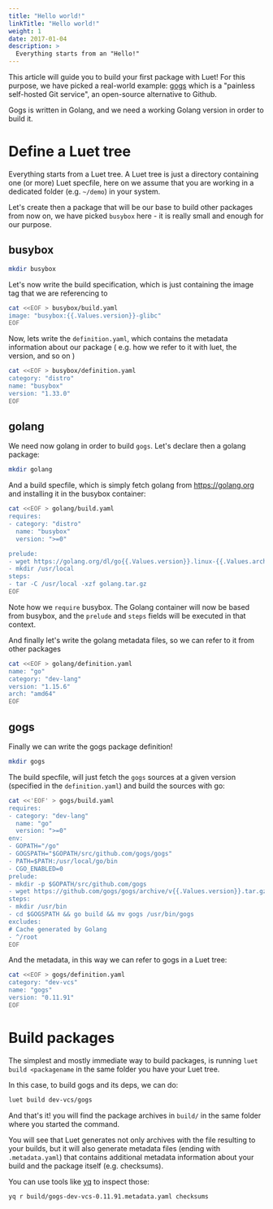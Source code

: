 ```yaml
---
title: "Hello world!"
linkTitle: "Hello world!"
weight: 1
date: 2017-01-04
description: >
  Everything starts from an "Hello!"
---
```


This article will guide you to build your first package with Luet! 
For this purpose, we have picked a real-world example: [gogs](https://github.com/gogs/gogs) which is a "painless self-hosted Git service", an open-source alternative to Github.

Gogs is written in Golang, and we need a working Golang version in order to build it.

# Define a Luet tree

Everything starts from a Luet tree. A Luet tree is just a directory containing one (or more) Luet specfile, here on we assume that you are working in a dedicated folder (e.g. `~/demo`) in your system.

Let's create then a package that will be our base to build other packages from now on, we have picked `busybox` here - it is really small and enough for our purpose.

## busybox

```bash
mkdir busybox
```

Let's now write the build specification, which is just containing the image tag that we are referencing to

```bash
cat <<EOF > busybox/build.yaml
image: "busybox:{{.Values.version}}-glibc"
EOF
```

Now, lets write the `definition.yaml`, which contains the metadata information about our package ( e.g. how we refer to it with luet, the version, and so on )

```bash
cat <<EOF > busybox/definition.yaml
category: "distro"
name: "busybox"
version: "1.33.0"
EOF
```

## golang

We need now golang in order to build `gogs`. Let's declare then a golang package:

```bash
mkdir golang
```

And a build specfile, which is simply fetch golang from https://golang.org and installing it in the busybox container:
```bash
cat <<EOF > golang/build.yaml
requires:
- category: "distro"
  name: "busybox"
  version: ">=0"

prelude:
- wget https://golang.org/dl/go{{.Values.version}}.linux-{{.Values.arch}}.tar.gz -O golang.tar.gz
- mkdir /usr/local
steps:
- tar -C /usr/local -xzf golang.tar.gz
EOF
```

Note how we `require` busybox. The Golang container will now be based from busybox, and the `prelude` and `steps` fields will be executed in that context.

And finally let's write the golang metadata files, so we can refer to it from other packages
```bash
cat <<EOF > golang/definition.yaml
name: "go"
category: "dev-lang"
version: "1.15.6"
arch: "amd64"
EOF
```

## gogs

Finally we can write the gogs package definition!

```bash
mkdir gogs
```

The build specfile, will just fetch the `gogs` sources at a given version (specified in the `definition.yaml`) and build the sources with go:

```bash
cat <<'EOF' > gogs/build.yaml
requires:
- category: "dev-lang"
  name: "go"
  version: ">=0"
env:
- GOPATH="/go"
- GOGSPATH="$GOPATH/src/github.com/gogs/gogs"
- PATH=$PATH:/usr/local/go/bin
- CGO_ENABLED=0
prelude:
- mkdir -p $GOPATH/src/github.com/gogs
- wget https://github.com/gogs/gogs/archive/v{{.Values.version}}.tar.gz -O - | tar -xzf - -C ./  && mv gogs-{{.Values.version}} $GOGSPATH
steps:
- mkdir /usr/bin
- cd $GOGSPATH && go build && mv gogs /usr/bin/gogs
excludes:
# Cache generated by Golang
- ^/root
EOF
```

And the metadata, in this way we can refer to gogs in a Luet tree:
```bash
cat <<EOF > gogs/definition.yaml
category: "dev-vcs"
name: "gogs"
version: "0.11.91"
EOF
```

# Build packages

The simplest and mostly immediate way to build packages, is running `luet build <packagename` in the same folder you have your Luet tree.

In this case, to build gogs and its deps, we can do:

```bash
luet build dev-vcs/gogs
```

And that's it! you will find the package archives in `build/` in the same folder where you started the command.

You will see that Luet generates not only archives with the file resulting to your builds, but it will also generate metadata files (ending with `.metadata.yaml`) that contains additional metadata information about your build and the package itself (e.g. checksums).

You can use tools like [yq](https://github.com/mikefarah/yq) to inspect those:

```bash
yq r build/gogs-dev-vcs-0.11.91.metadata.yaml checksums
```
